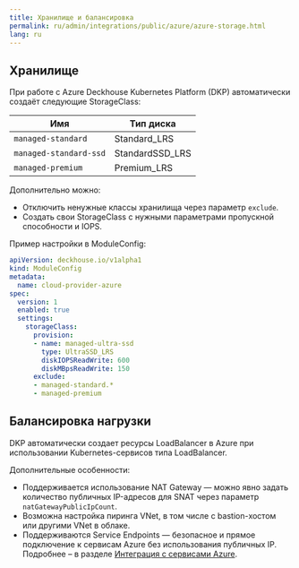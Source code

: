 ```yaml
---
title: Хранилище и балансировка
permalink: ru/admin/integrations/public/azure/azure-storage.html
lang: ru
---
```


## Хранилище

При работе с Azure Deckhouse Kubernetes Platform (DKP) автоматически создаёт следующие StorageClass:

| Имя                    | Тип диска        |
| ---------------------- | ---------------- |
| `managed-standard`     | Standard\_LRS    |
| `managed-standard-ssd` | StandardSSD\_LRS |
| `managed-premium`      | Premium\_LRS     |

Дополнительно можно:

- Отключить ненужные классы хранилища через параметр `exclude`.
- Создать свои StorageClass с нужными параметрами пропускной способности и IOPS.

Пример настройки в ModuleConfig:

```yaml
apiVersion: deckhouse.io/v1alpha1
kind: ModuleConfig
metadata:
  name: cloud-provider-azure
spec:
  version: 1
  enabled: true
  settings:
    storageClass:
      provision:
      - name: managed-ultra-ssd
        type: UltraSSD_LRS
        diskIOPSReadWrite: 600
        diskMBpsReadWrite: 150
      exclude:
      - managed-standard.*
      - managed-premium
```

## Балансировка нагрузки

DKP автоматически создает ресурсы LoadBalancer в Azure при использовании Kubernetes-сервисов типа LoadBalancer.

Дополнительные особенности:

- Поддерживается использование NAT Gateway — можно явно задать количество публичных IP-адресов для SNAT через параметр `natGatewayPublicIpCount`.
- Возможна настройка пиринга VNet, в том числе с bastion-хостом или другими VNet в облаке.
- Поддерживаются Service Endpoints — безопасное и прямое подключение к сервисам Azure без использования публичных IP. Подробнее – в разделе [Интеграция с сервисами Azure](./azure-services.html).

